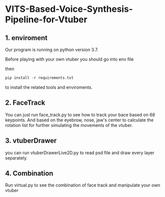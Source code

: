# VITS-Based-Voice-Synthesis-Pipeline-for-Vtuber

## 1. enviroment

Our program is running on python version 3.7.

Before playing with your own vtuber you should go into env file

then

```python
pip install -r requirements.txt
```

to install the related tools and enviroments.

## 2. FaceTrack

You can just run face_track.py to see how to track your bace based on 68 keypoints. And based on the eyebrow, nose, jaw's center to calculate the rotation list for further simulating the movements of the vtuber.

## 3. vtuberDrawer

you can run vtuberDrawerLive2D.py  to read psd file and draw every layer separately.

## 4. Combination

Run virtual.py to see the combination of face track and manipulate your own vtuber